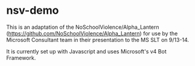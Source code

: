 # nsv-demo

This is an adaptation of the NoSchoolViolence/Alpha_Lantern (https://github.com/NoSchoolViolence/Alpha_Lantern) for use by the Microsoft Consultant team in their presentation to the MS SLT on 9/13-14. 

It is currently set up with Javascript and uses Microsoft's v4 Bot Framework.
 
